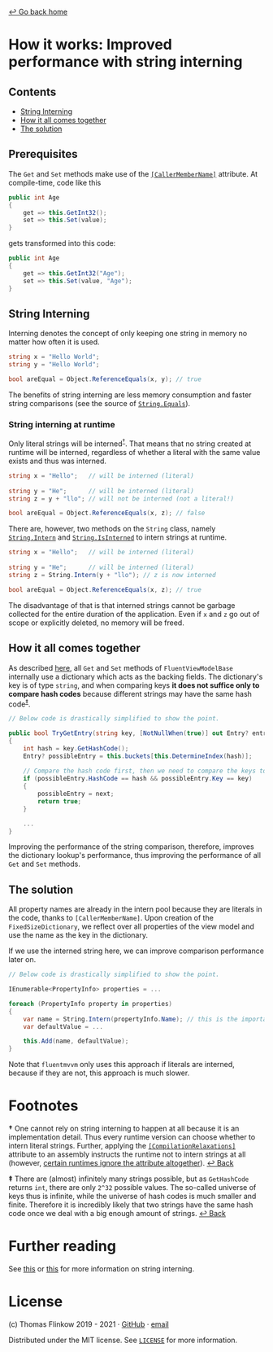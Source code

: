 [↩ Go back home](https://github.com/flinkow/fluentmvvm)

# How it works: Improved performance with string interning

## Contents

- [String Interning](TODO#features)
- [How it all comes together](TODO#features)
- [The solution](TODO#features)

## Prerequisites

The `Get` and `Set` methods make use of the [`[CallerMemberName]`](https://docs.microsoft.com/en-us/dotnet/api/system.runtime.compilerservices.callermembernameattribute?view=net-5.0) attribute. At compile-time, code like this

```csharp
public int Age
{
    get => this.GetInt32();
    set => this.Set(value);
}
```

gets transformed into this code:

```csharp
public int Age
{
    get => this.GetInt32("Age");
    set => this.Set(value, "Age");
}
```

## String Interning

Interning denotes the concept of only keeping one string in memory no matter how often it is used.

```csharp
string x = "Hello World";
string y = "Hello World";

bool areEqual = Object.ReferenceEquals(x, y); // true
```

The benefits of string interning are less memory consumption and faster string comparisons (see the source of [`String.Equals`](https://source.dot.net/#System.Private.CoreLib/String.Comparison.cs,31b307b02a3bd6b9,references)).

### String interning at runtime

Only literal strings will be interned<sup id="a1">[†](#StringInterningFootnote)</sup>. 
That means that no string created at runtime will be interned, regardless of whether a literal with the same value exists and thus was interned.

```csharp
string x = "Hello";   // will be interned (literal)
            
string y = "He";      // will be interned (literal)
string z = y + "llo"; // will not be interned (not a literal!)

bool areEqual = Object.ReferenceEquals(x, z); // false
```

There are, however, two methods on the `String` class, namely [`String.Intern`](https://docs.microsoft.com/en-us/dotnet/api/system.string.intern?view=net-5.0#System_String_Intern_System_String_) and [`String.IsInterned`](https://docs.microsoft.com/en-us/dotnet/api/system.string.isinterned?view=net-5.0) to intern strings at runtime.

```csharp
string x = "Hello";   // will be interned (literal)
            
string y = "He";      // will be interned (literal)
string z = String.Intern(y + "llo"); // z is now interned

bool areEqual = Object.ReferenceEquals(x, z); // true
```

The disadvantage of that is that interned strings cannot be garbage collected for the entire duration of the application. Even if `x` and `z` go out of scope or explicitly deleted, no memory will be freed.

## How it all comes together

As described [here](TODO), all `Get` and `Set` methods of `FluentViewModelBase` internally use a dictionary which acts as the backing fields.
The dictionary's key is of type `string`, and when comparing keys **it does not suffice only to compare hash codes** because different strings may have the same hash code<sup id="a2">[‡](#PigeonHolePrincipleFootnote)</sup>.

```csharp
// Below code is drastically simplified to show the point.

public bool TryGetEntry(string key, [NotNullWhen(true)] out Entry? entry)
{
    int hash = key.GetHashCode();
    Entry? possibleEntry = this.buckets[this.DetermineIndex(hash)];
 
    // Compare the hash code first, then we need to compare the keys too!
    if (possibleEntry.HashCode == hash && possibleEntry.Key == key)
    {
        possibleEntry = next;
        return true;
    }

    ...
}
```

Improving the performance of the string comparison, therefore, improves the dictionary lookup's performance, thus improving the performance of all `Get` and `Set` methods.

## The solution
All property names are already in the intern pool because they are literals in the code, thanks to `[CallerMemberName]`. Upon creation of the `FixedSizeDictionary`, we reflect over all properties of the view model and use the name as the key in the dictionary.

If we use the interned string here, we can improve comparison performance later on.

```csharp
// Below code is drastically simplified to show the point.

IEnumerable<PropertyInfo> properties = ...

foreach (PropertyInfo property in properties)
{
    var name = String.Intern(propertyInfo.Name); // this is the important thing!
    var defaultValue = ...

    this.Add(name, defaultValue);
}
```

Note that `fluentmvvm` only uses this approach if literals are interned, because if they are not, this approach is much slower.

# Footnotes

<b id="StringInterningFootnote">†</b> One cannot rely on string interning to happen at all because it is an implementation detail. Thus every runtime version can choose whether to intern literal strings. Further, applying the [`[CompilationRelaxations]`](https://docs.microsoft.com/en-us/dotnet/api/system.runtime.compilerservices.compilationrelaxationsattribute?view=net-5.0) attribute to an assembly instructs the runtime not to intern strings at all (however, [certain runtimes ignore the attribute altogether](https://docs.microsoft.com/en-us/dotnet/api/system.runtime.compilerservices.compilationrelaxationsattribute?view=net-5.0#remarks)). [↩ Back](#a1)

<b id="PigeonHolePrincipleFootnote">‡</b> There are (almost) infinitely many strings possible, but as `GetHashCode` returns `int`, there are only `2^32` possible values. The so-called universe of keys thus is infinite, while the universe of hash codes is much smaller and finite. Therefore it is incredibly likely that two strings have the same hash code once we deal with a big enough amount of strings. [↩ Back](#a2)

# Further reading

See [this](https://docs.microsoft.com/en-us/dotnet/api/system.string.intern?view=net-5.0#remarks) or [this](https://stackoverflow.com/questions/8054471/string-interning-in-net-framework-what-are-the-benefits-and-when-to-use-inter) for more information on string interning.

# License

(c) Thomas Flinkow 2019 - 2021 · [GitHub](https://github.com/flinkow) · [email](flinkow@thomas-flinkow.de)

Distributed under the MIT license. See [`LICENSE`](https://github.com/flinkow/fluentmvvm/blob/master/LICENSE) for more information.
